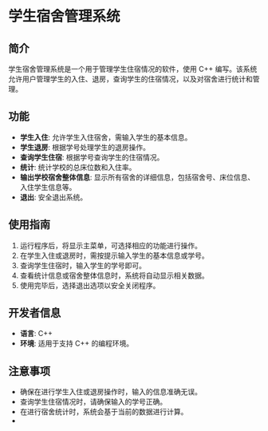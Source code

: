 # 学生宿舍管理系统

## 简介
学生宿舍管理系统是一个用于管理学生住宿情况的软件，使用 C++ 编写。该系统允许用户管理学生的入住、退房，查询学生的住宿情况，以及对宿舍进行统计和管理。

## 功能
- **学生入住**: 允许学生入住宿舍，需输入学生的基本信息。
- **学生退房**: 根据学号处理学生的退房操作。
- **查询学生住宿**: 根据学号查询学生的住宿情况。
- **统计**: 统计学校的总床位数和入住率。
- **输出学校宿舍整体信息**: 显示所有宿舍的详细信息，包括宿舍号、床位信息、入住学生信息等。
- **退出**: 安全退出系统。

## 使用指南
1. 运行程序后，将显示主菜单，可选择相应的功能进行操作。
2. 在学生入住或退房时，需按提示输入学生的基本信息或学号。
3. 查询学生住宿时，输入学生的学号即可。
4. 查看统计信息或宿舍整体信息时，系统将自动显示相关数据。
5. 使用完毕后，选择退出选项以安全关闭程序。

## 开发者信息
- **语言**: C++
- **环境**: 适用于支持 C++ 的编程环境。

## 注意事项
- 确保在进行学生入住或退房操作时，输入的信息准确无误。
- 查询学生住宿情况时，请确保输入的学号正确。
- 在进行宿舍统计时，系统会基于当前的数据进行计算。
- 
